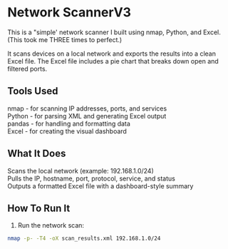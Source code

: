 # Network ScannerV3

This is a "simple' network scanner I built using nmap, Python, and Excel.(This took me THREE times to perfect.)

It scans devices on a local network and exports the results into a clean Excel file. The Excel file includes a pie chart that breaks down open and filtered ports.

## Tools Used

nmap - for scanning IP addresses, ports, and services  
Python - for parsing XML and generating Excel output  
pandas - for handling and formatting data  
Excel - for creating the visual dashboard  

## What It Does

Scans the local network (example: 192.168.1.0/24)  
Pulls the IP, hostname, port, protocol, service, and status  
Outputs a formatted Excel file with a dashboard-style summary  

## How To Run It

1. Run the network scan:
```bash
nmap -p- -T4 -oX scan_results.xml 192.168.1.0/24
